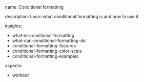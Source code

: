 name: Conditional formatting

description: Learn what conditional formatting is and how to use it.

insights:
  - what-is-conditional-formatting
  - what-can-conditional-formatting-do
  - conditional-formatting-features
  - conditional-formatting-color-scale
  - conditional-formatting-examples

aspects:
  - workout